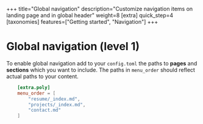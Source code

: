 +++
title="Global navigation"
description="Customize navigation items on landing page and in global header"
weight=8
[extra]
quick_step=4
[taxonomies]
features=["Getting started", "Navigation"]
+++

# Global navigation (level 1)


To enable global navigation add to your `config.toml` the paths to **pages** and **sections** which you want to include. The paths in `menu_order` should reflect actual paths to your content.

```toml
    [extra.poly]
    menu_order = [
        "resume/_index.md",
        "projects/_index.md",
        "contact.md"
    ]
```
